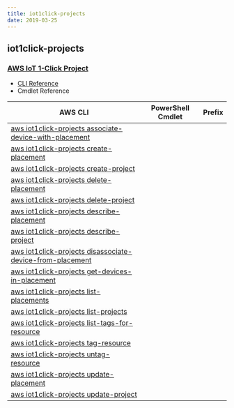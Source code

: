 ```yaml
---
title: iot1click-projects
date: 2019-03-25
---
```


## iot1click-projects

### [AWS IoT 1-Click Project](https://aws.amazon.com/iot/)

* [CLI Reference](https://docs.aws.amazon.com/cli/latest/reference/iot1click-projects/index.html)
* Cmdlet Reference

|AWS CLI|PowerShell Cmdlet|Prefix|
|----|----|:--:|
|[aws iot1click-projects associate-device-with-placement](https://docs.aws.amazon.com/cli/latest/reference/iot1click-projects/associate-device-with-placement.html)|||
|[aws iot1click-projects create-placement](https://docs.aws.amazon.com/cli/latest/reference/iot1click-projects/create-placement.html)|||
|[aws iot1click-projects create-project](https://docs.aws.amazon.com/cli/latest/reference/iot1click-projects/create-project.html)|||
|[aws iot1click-projects delete-placement](https://docs.aws.amazon.com/cli/latest/reference/iot1click-projects/delete-placement.html)|||
|[aws iot1click-projects delete-project](https://docs.aws.amazon.com/cli/latest/reference/iot1click-projects/delete-project.html)|||
|[aws iot1click-projects describe-placement](https://docs.aws.amazon.com/cli/latest/reference/iot1click-projects/describe-placement.html)|||
|[aws iot1click-projects describe-project](https://docs.aws.amazon.com/cli/latest/reference/iot1click-projects/describe-project.html)|||
|[aws iot1click-projects disassociate-device-from-placement](https://docs.aws.amazon.com/cli/latest/reference/iot1click-projects/disassociate-device-from-placement.html)|||
|[aws iot1click-projects get-devices-in-placement](https://docs.aws.amazon.com/cli/latest/reference/iot1click-projects/get-devices-in-placement.html)|||
|[aws iot1click-projects list-placements](https://docs.aws.amazon.com/cli/latest/reference/iot1click-projects/list-placements.html)|||
|[aws iot1click-projects list-projects](https://docs.aws.amazon.com/cli/latest/reference/iot1click-projects/list-projects.html)|||
|[aws iot1click-projects list-tags-for-resource](https://docs.aws.amazon.com/cli/latest/reference/iot1click-projects/list-tags-for-resource.html)|||
|[aws iot1click-projects tag-resource](https://docs.aws.amazon.com/cli/latest/reference/iot1click-projects/tag-resource.html)|||
|[aws iot1click-projects untag-resource](https://docs.aws.amazon.com/cli/latest/reference/iot1click-projects/untag-resource.html)|||
|[aws iot1click-projects update-placement](https://docs.aws.amazon.com/cli/latest/reference/iot1click-projects/update-placement.html)|||
|[aws iot1click-projects update-project](https://docs.aws.amazon.com/cli/latest/reference/iot1click-projects/update-project.html)|||

